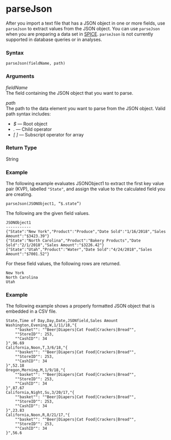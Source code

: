 # parseJson<a name="parseJson-function"></a>

After you import a text file that has a JSON object in one or more fields, use `parseJson` to extract values from the JSON object\. You can use `parseJson` when you are preparing a data set in [SPICE](welcome.md#spice)\. `parseJson` is not currently supported in database queries or in analyses\.

### Syntax<a name="parseJson-function-syntax"></a>

```
parseJson(fieldName, path)
```

### Arguments<a name="parseJson-function-arguments"></a>

 *fieldName*   
The field containing the JSON object that you want to parse\.

 *path*   
The path to the data element you want to parse from the JSON object\. Valid path syntax includes:  
+ *$* — Root object
+ *\.* — Child operator
+ *\[ \]* — Subscript operator for array

### Return Type<a name="parseJson-function-return-type"></a>

String

### Example<a name="parseJson-function-example"></a>

The following example evaluates JSONObject1 to extract the first key value pair \(KVP\), labelled `"State"`, and assign the value to the calculated field you are creating\.

```
parseJson(JSONObject1, “$.state”)
```

The following are the given field values\.

```
JSONObject1
-----------
{"State":"New York","Product":"Produce","Date Sold":"1/16/2018","Sales Amount":"$3423.39"}
{"State":"North Carolina","Product":"Bakery Products","Date Sold":"2/1/2018","Sales Amount":"$3226.42"}
{"State":"Utah","Product":"Water","Date Sold":"4/24/2018","Sales Amount":"$7001.52"}
```

For these field values, the following rows are returned\.

```
New York
North Carolina
Utah
```

### Example<a name="parseJson-function-example-csv"></a>

The following example shows a properly formatted JSON object that is embedded in a CSV file\.

```
State,Time of Day,Day,Date,JSONfield,Sales Amount
Washington,Evening,W,1/11/18,"{
	""basket"": ""Beer|Diapers|Cat Food|Crackers|Bread"",
	""StoreID"": 253,
	""CashID"": 34
}",96.69
California,Noon,T,3/6/18,"{
	""basket"": ""Beer|Diapers|Cat Food|Crackers|Bread"",
	""StoreID"": 253,
	""CashID"": 34
}",52.18
Oregon,Morning,M,1/9/18,"{
	""basket"": ""Beer|Diapers|Cat Food|Crackers|Bread"",
	""StoreID"": 253,
	""CashID"": 34
}",87.67
California,Night,Su,3/20/17,"{
	""basket"": ""Beer|Diapers|Cat Food|Crackers|Bread"",
	""StoreID"": 253,
	""CashID"": 34
}",23.83
California,Noon,R,8/21/17,"{
	""basket"": ""Beer|Diapers|Cat Food|Crackers|Bread"",
	""StoreID"": 253,
	""CashID"": 34
}",56.6
```